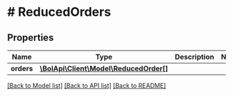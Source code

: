 # # ReducedOrders

## Properties

Name | Type | Description | Notes
------------ | ------------- | ------------- | -------------
**orders** | [**\BolApi\Client\Model\ReducedOrder[]**](ReducedOrder.md) |  |

[[Back to Model list]](../../README.md#models) [[Back to API list]](../../README.md#endpoints) [[Back to README]](../../README.md)
